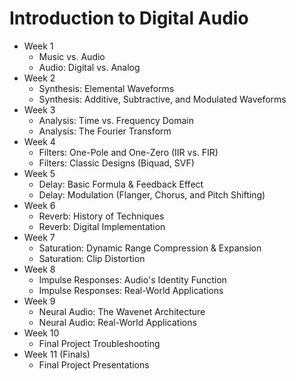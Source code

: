 # Introduction to Digital Audio
- Week 1 
  - Music vs. Audio
  - Audio: Digital vs. Analog
- Week 2
  - Synthesis: Elemental Waveforms
  - Synthesis: Additive, Subtractive, and Modulated Waveforms
- Week 3
  - Analysis: Time vs. Frequency Domain
  - Analysis: The Fourier Transform
- Week 4
  - Filters: One-Pole and One-Zero (IIR vs. FIR)
  - Filters: Classic Designs (Biquad, SVF)  
- Week 5 
  - Delay: Basic Formula & Feedback Effect
  - Delay: Modulation (Flanger, Chorus, and Pitch Shifting)
- Week 6
  - Reverb: History of Techniques
  - Reverb: Digital Implementation
- Week 7
  - Saturation: Dynamic Range Compression & Expansion
  - Saturation: Clip Distortion 
- Week 8
  - Impulse Responses: Audio's Identity Function
  - Impulse Responses: Real-World Applications
- Week 9
  - Neural Audio: The Wavenet Architecture
  - Neural Audio: Real-World Applications
- Week 10
  - Final Project Troubleshooting 
- Week 11 (Finals)
  - Final Project Presentations